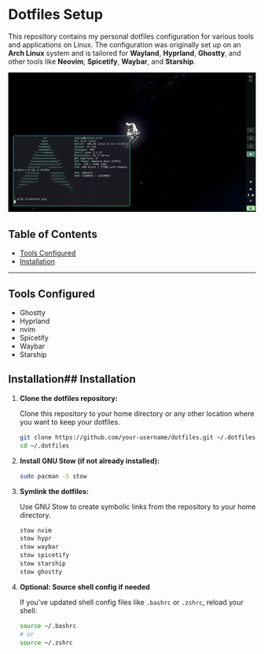 # Dotfiles Setup

This repository contains my personal dotfiles configuration for various tools and applications on Linux. The configuration was originally set up on an **Arch Linux** system and is tailored for **Wayland**, **Hyprland**, **Ghostty**, and other tools like **Neovim**, **Spicetify**, **Waybar**, and **Starship**.

![Screenshot](https://github.com/martinezjandrew/dotfiles/blob/master/.dotfiles/screenshot.png)

## Table of Contents

- [Tools Configured](#tools-configured)
- [Installation](#installation)

---

## Tools Configured

- Ghostty
- Hyprland
- nvim
- Spicetify
- Waybar
- Starship

## Installation## Installation

1. **Clone the dotfiles repository:**

   Clone this repository to your home directory or any other location where you want to keep your dotfiles.

   ```bash
   git clone https://github.com/your-username/dotfiles.git ~/.dotfiles
   cd ~/.dotfiles
   ```

2. **Install GNU Stow (if not already installed):**

   ```bash
   sudo pacman -S stow
   ```

3. **Symlink the dotfiles:**

   Use GNU Stow to create symbolic links from the repository to your home directory.

   ```bash
   stow nvim
   stow hypr
   stow waybar
   stow spicetify
   stow starship
   stow ghostty
   ```

4. **Optional: Source shell config if needed**

   If you’ve updated shell config files like `.bashrc` or `.zshrc`, reload your shell:

   ```bash
   source ~/.bashrc
   # or
   source ~/.zshrc
   ```


